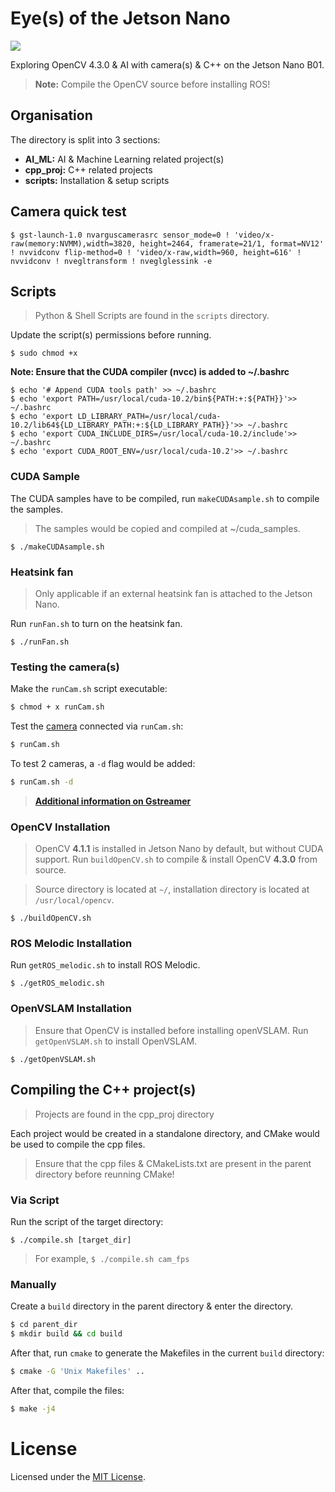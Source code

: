 # Eye(s) of the Jetson Nano

<a href="LICENSE" ><img src="https://img.shields.io/github/license/1487quantum/cv4-jet-nano?style=for-the-badge"/></a>

Exploring OpenCV 4.3.0 & AI with camera(s) & C++ on the Jetson Nano B01.

> **Note:** Compile the OpenCV source before installing ROS!

## Organisation
The directory is split into 3 sections:
- **AI_ML:** AI & Machine Learning related project(s)
- **cpp_proj:** C++ related projects
- **scripts:** Installation & setup scripts

## Camera quick test
```
$ gst-launch-1.0 nvarguscamerasrc sensor_mode=0 ! 'video/x-raw(memory:NVMM),width=3820, height=2464, framerate=21/1, format=NV12' ! nvvidconv flip-method=0 ! 'video/x-raw,width=960, height=616' ! nvvidconv ! nvegltransform ! nveglglessink -e
```

## Scripts
> Python & Shell Scripts are found in the `scripts` directory.

Update the script(s) permissions before running.
```
$ sudo chmod +x 
```
**Note: Ensure that the CUDA compiler (nvcc) is added to ~/.bashrc**
```
$ echo '# Append CUDA tools path' >> ~/.bashrc
$ echo 'export PATH=/usr/local/cuda-10.2/bin${PATH:+:${PATH}}'>> ~/.bashrc
$ echo 'export LD_LIBRARY_PATH=/usr/local/cuda-10.2/lib64${LD_LIBRARY_PATH:+:${LD_LIBRARY_PATH}}'>> ~/.bashrc
$ echo 'export CUDA_INCLUDE_DIRS=/usr/local/cuda-10.2/include'>> ~/.bashrc
$ echo 'export CUDA_ROOT_ENV=/usr/local/cuda-10.2'>> ~/.bashrc
```

### CUDA Sample

The CUDA samples have to be compiled, run `makeCUDAsample.sh` to compile the samples.
> The samples would be copied and compiled at ~/cuda_samples.
```
$ ./makeCUDAsample.sh
```

### Heatsink fan
> Only applicable if an external heatsink fan is attached to the Jetson Nano.

Run `runFan.sh` to turn on the heatsink fan.
```
$ ./runFan.sh
```


### Testing the camera(s)

Make the `runCam.sh` script executable:
```bash
$ chmod + x runCam.sh
```
Test the [camera](https://elinux.org/Jetson_Nano#Cameras) connected via `runCam.sh`:
```bash
$ runCam.sh
```
To test 2 cameras, a `-d` flag would be added:
```bash
$ runCam.sh -d
```
> **[Additional information on Gstreamer](https://developer.ridgerun.com/wiki/index.php?title=Jetson_Nano/Gstreamer/Example_Pipelines/Capture_Display)**

### OpenCV Installation
> OpenCV **4.1.1** is installed in Jetson Nano by default, but without CUDA support. Run `buildOpenCV.sh` to compile & install OpenCV **4.3.0** from source. 

> Source directory is located at `~/`, installation directory is located at `/usr/local/opencv`.
```
$ ./buildOpenCV.sh
```

### ROS Melodic Installation

Run `getROS_melodic.sh` to install ROS Melodic.
```
$ ./getROS_melodic.sh
```


### OpenVSLAM Installation

> Ensure that OpenCV is installed before installing openVSLAM.
Run `getOpenVSLAM.sh` to install OpenVSLAM.
```
$ ./getOpenVSLAM.sh
```

## Compiling the C++ project(s)
> Projects are found in the cpp_proj directory

Each project would be created in a standalone directory, and CMake would be used to compile the cpp files. 
> Ensure that the cpp files & CMakeLists.txt are present in the parent directory before reunning CMake!

### Via Script
Run the script of the target directory:
```
$ ./compile.sh [target_dir]
```
> For example, `$ ./compile.sh cam_fps`

### Manually

Create a `build` directory in the parent directory & enter the directory.
```bash
$ cd parent_dir
$ mkdir build && cd build
```
After that, run `cmake` to generate the Makefiles in the current `build` directory:
```bash
$ cmake -G 'Unix Makefiles' ..
```
After that, compile the files:
```bash
$ make -j4
```

# License
Licensed under the [MIT License](./LICENSE).

